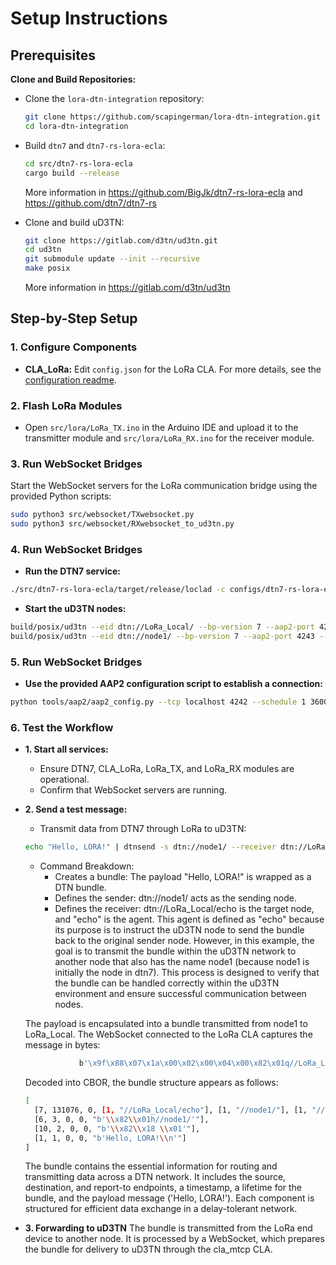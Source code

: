 # Setup Instructions

## Prerequisites
**Clone and Build Repositories:**
   - Clone the `lora-dtn-integration` repository:
     ```bash
     git clone https://github.com/scapingerman/lora-dtn-integration.git
     cd lora-dtn-integration
     ```
   - Build `dtn7` and `dtn7-rs-lora-ecla`:
     ```bash
     cd src/dtn7-rs-lora-ecla
     cargo build --release
     ```
     More information in https://github.com/BigJk/dtn7-rs-lora-ecla and https://github.com/dtn7/dtn7-rs
   
   - Clone and build uD3TN:
     ```bash
     git clone https://gitlab.com/d3tn/ud3tn.git
     cd ud3tn
     git submodule update --init --recursive
     make posix     
     ```

      More information in https://gitlab.com/d3tn/ud3tn

## Step-by-Step Setup

### 1. Configure Components

- **CLA_LoRa:**
  Edit `config.json` for the LoRa CLA. For more details, see the [configuration readme](../configs/readme_cfg.md).


### 2. Flash LoRa Modules

- Open `src/lora/LoRa_TX.ino` in the Arduino IDE and upload it to the transmitter module and `src/lora/LoRa_RX.ino` for the receiver module.

### 3. Run WebSocket Bridges

Start the WebSocket servers for the LoRa communication bridge using the provided Python scripts:

```bash
sudo python3 src/websocket/TXwebsocket.py
sudo python3 src/websocket/RXwebsocket_to_ud3tn.py
```

### 4. Run WebSocket Bridges
- **Run the DTN7 service:**
```bash
./src/dtn7-rs-lora-ecla/target/release/loclad -c configs/dtn7-rs-lora-ecla-config.json
```

- **Start the uD3TN nodes:**
```bash
build/posix/ud3tn --eid dtn://LoRa_Local/ --bp-version 7 --aap2-port 4242 --cla "mtcp:*,4224" -L 4
build/posix/ud3tn --eid dtn://node1/ --bp-version 7 --aap2-port 4243 --cla "mtcp:*,4225" -L 4
```

### 5. Run WebSocket Bridges
- **Use the provided AAP2 configuration script to establish a connection:**
```bash
python tools/aap2/aap2_config.py --tcp localhost 4242 --schedule 1 3600 100000 dtn://node1/ mtcp:localhost:4225
```

### 6. Test the Workflow

- **1. Start all services:**
   - Ensure DTN7, CLA_LoRa, LoRa_TX, and LoRa_RX modules are operational.
   - Confirm that WebSocket servers are running.

- **2. Send a test message:**
   - Transmit data from DTN7 through LoRa to uD3TN:
   ```bash
   echo "Hello, LORA!" | dtnsend -s dtn://node1/ --receiver dtn://LoRa_Local/echo
   ```
   - Command Breakdown:
      - Creates a bundle: The payload "Hello, LORA!" is wrapped as a DTN bundle.
      - Defines the sender: dtn://node1/ acts as the sending node.
      - Defines the receiver: dtn://LoRa_Local/echo is the target node, and "echo" is the agent. This agent is defined as "echo" because its purpose is to instruct the uD3TN node to send the bundle back to the original sender node. However, in this example, the goal is to transmit the bundle within the uD3TN network to another node that also has the name node1 (because node1 is initially the node in dtn7). This process is designed to verify that the bundle can be handled correctly within the uD3TN environment and ensure successful communication between nodes.
   
   
   The payload is encapsulated into a bundle transmitted from node1 to LoRa_Local. The WebSocket connected to the LoRa CLA captures the message in bytes:
   ```bash
               b'\x9f\x88\x07\x1a\x00\x02\x00\x04\x00\x82\x01q//LoRa_Local/echo\x82\x01h//node1/\x82\x01h//node1/\x82\x1b\x00\x00\x00\xb6\xdaD\xf6\x94\x00\x1a\x006\xee\x80\x85\x06\x03\x00\x00K\x82\x01h//node1/\x85\n\x02\x00\x00D\x82\x18 \x01\x85\x01\x01\x00\x00MHello, LORA!\n\xff'
   ```
   
   Decoded into CBOR, the bundle structure appears as follows:
   ```bash
   [
     [7, 131076, 0, [1, "//LoRa_Local/echo"], [1, "//node1/"], [1, "//node1/"], [785346000532, 0], 3600000],
     [6, 3, 0, 0, "b'\\x82\\x01h//node1/'"],
     [10, 2, 0, 0, "b'\\x82\\x18 \\x01'"],
     [1, 1, 0, 0, "b'Hello, LORA!\\n'"]
   ]
   ```
   The bundle contains the essential information for routing and transmitting data across a DTN network. It includes the source, destination, and report-to endpoints, a timestamp, a lifetime for the bundle, and the payload message ('Hello, LORA!'). Each component is structured for efficient data exchange in a delay-tolerant network.


- **3. Forwarding to uD3TN**
      The bundle is transmitted from the LoRa end device to another node. It is processed by a WebSocket, which prepares the bundle for delivery to uD3TN through the cla_mtcp CLA.

